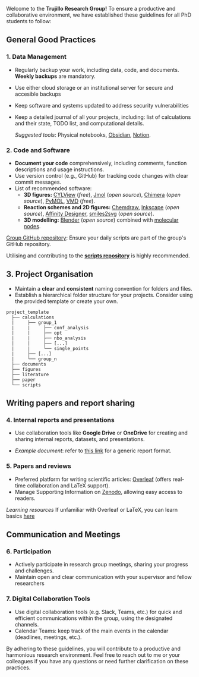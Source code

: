 
Welcome to the **Trujillo Research Group!** 
To ensure a productive and collaborative environment, we have established these guidelines for all PhD students to follow:

## General Good Practices

### 1. Data Management 
- Regularly backup your work, including data, code, and documents.
  **Weekly backups** are mandatory.
- Use either cloud storage or an institutional server for secure and accesible backups
- Keep software and systems updated to address security vulnerabilities
- Keep a detailed journal of all your projects, including: list of calculations and their state, TODO list, and computational details.

    *Suggested tools*:
    Physical notebooks,
    [Obsidian](https://obsidian.md/),
    [Notion](https://notion.so).

### 2. Code and Software
- **Document your code** comprehensively, including comments, function descriptions and usage instructions.
- Use version control (e.g., GitHub) for tracking code changes with clear commit messages.
- List of recommended software:
  - **3D figures:**
    [CYLView](https://www.cylview.org/) (*free*),
    [Jmol](https://jmol.sourceforge.net/) (*open source*),
    [Chimera](https://www.cgl.ucsf.edu/chimera/) (*open source*),
    [PyMOL](https://pymol.org/2/),
    [VMD](https://www.ks.uiuc.edu/Development/Download/download.cgi?PackageName=VMD) (*free*).
  - **Reaction schemes and 2D figures:**
    [Chemdraw](https://chemdrawdirect.perkinelmer.cloud/js/sample/index.html),
    [Inkscape](https://inkscape.org/) (*open source*),
    [Affinity Designer](https://affinity.serif.com/en-gb/designer/?gclid=CjwKCAjwjaWoBhAmEiwAXz8DBc2dkBvoIlDL4T8dlRXLb-6j0SriiyVhM1oOdaMV7o2kYxwaKsyDixoCc-EQAvD_BwE),
    [smiles2svg](https://github.com/iribirii/smiles2svg) (*open source*).
  - **3D modelling:**
    [Blender](https://www.blender.org/download/) (*open source*) combined with [molecular nodes](https://github.com/BradyAJohnston/MolecularNodes).
    
[Group GitHub repository](https://github.com/Trujillo-Group): Ensure your daily scripts are part of the group's GitHub repository.

Utilising and contributing to the [**scripts repository**](https://github.com/Trujillo-Group/trujillo_group_resources/tree/main/scripts) is highly recommended.
  
## 3. Project Organisation

- Maintain a **clear** and **consistent** naming convention for folders and files.
- Establish a hierarchical folder structure for your projects.
  Consider using the provided template or create your own.
  
```
project_template
  ├── calculations
  |     ├── group_1
  |     |     ├── conf_analysis
  |     |     ├── opt
  |     |     ├── nbo_analysis
  |     |     ├── [...]
  |     |     └── single_points
  |     ├── [...]
  |     └── group_n
  ├── documents
  ├── figures 
  ├── literature 
  ├── paper 
  └── scripts 
```

## Writing papers and report sharing 

### 4. Internal reports and presentations

- Use collaboration tools like **Google Drive** or **OneDrive** for creating and sharing internal reports, datasets, and presentations.

- *Example document*: refer to [this link](https://docs.google.com/document/d/1IBO9fovI7JyVLZ2LVy7tpVxf_777KzSQcyZJESrGJQ0/edit?usp=sharing) for a generic report format.

### 5. Papers and reviews

- Preferred platform for writing scientific articles: [Overleaf](https://www.overleaf.com) (offers real-time collaboration and LaTeX support).
- Manage Supporting Information on [Zenodo](https://zenodo.org), allowing easy access to readers.

 *Learning resources* If unfamiliar with Overleaf or LaTeX, you can learn basics [here](https://www.overleaf.com/learn/latex/Learn_LaTeX_in_30_minutes)

## Communication and Meetings

### 6. Participation
- Actively participate in research group meetings, sharing your progress and challenges.
- Maintain open and clear communication with your supervisor and fellow researchers

### 7. Digital Collaboration Tools
- Use digital collaboration tools (e.g. Slack, Teams, etc.) for quick and efficient communications within the group, using the designated channels.
- Calendar Teams: keep track of the main events in the calendar (deadlines, meetings, etc.).

By adhering to these guidelines, you will contribute to a productive and harmonious research environment.
Feel free to reach out to me or your colleagues if you have any questions or need further clarification on these practices.

